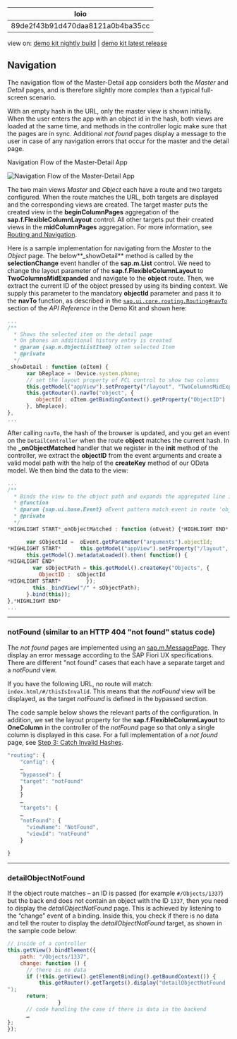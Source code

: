 <!-- loio89de2f43b91d470daa8121a0b4ba35cc -->

| loio |
| -----|
| 89de2f43b91d470daa8121a0b4ba35cc |

<div id="loio">

view on: [demo kit nightly build](https://openui5nightly.hana.ondemand.com/#/topic/89de2f43b91d470daa8121a0b4ba35cc) | [demo kit latest release](https://openui5.hana.ondemand.com/#/topic/89de2f43b91d470daa8121a0b4ba35cc)</div>

## Navigation

The navigation flow of the Master-Detail app considers both the *Master* and *Detail* pages, and is therefore slightly more complex than a typical full-screen scenario.

With an empty hash in the URL, only the master view is shown initially. When the user enters the app with an object id in the hash, both views are loaded at the same time, and methods in the controller logic make sure that the pages are in sync. Additional *not found* pages display a message to the user in case of any navigation errors that occur for the master and the detail page.

   
  
Navigation Flow of the Master-Detail App<a name="loio89de2f43b91d470daa8121a0b4ba35cc__fig_xyz_nkh_bt"/>

 ![](loioec746bc8018543fda1fae5230367dfc5_LowRes.png "Navigation Flow of the Master-Detail App") 

The two main views *Master* and *Object* each have a route and two targets configured. When the route matches the URL, both targets are displayed and the corresponding views are created. The target master puts the created view in the **beginColumnPages** aggregation of the **sap.f.FlexibleColumnLayout** control. All other targets put their created views in the **midColumnPages** aggregation. For more information, see [Routing and Navigation](Routing_and_Navigation_3d18f20.md).

Here is a sample implementation for navigating from the *Master* to the *Object* page. The below**\_showDetail** method is called by the **selectionChange** event handler of the **sap.m.List** control. We need to change the layout parameter of the **sap.f.FlexibleColumnLayout** to **TwoColumnsMidExpanded** and navigate to the **object** route. Then, we extract the current ID of the object pressed by using its binding context. We supply this parameter to the mandatory **objectId** parameter and pass it to the **navTo** function, as described in the [`sap.ui.core.routing.Routing#navTo`](https://openui5.hana.ondemand.com/#/api/sap.ui.core.routing.Router/methods/navTo) section of the *API Reference* in the Demo Kit and shown here:

``` js
...
/**
  * Shows the selected item on the detail page
  * On phones an additional history entry is created
  * @param {sap.m.ObjectListItem} oItem selected Item
  * @private
  */
_showDetail : function (oItem) {
      var bReplace = !Device.system.phone;
      // set the layout property of FCL control to show two columns
      this.getModel("appView").setProperty("/layout", "TwoColumnsMidExpanded");
      this.getRouter().navTo("object", {
         objectId : oItem.getBindingContext().getProperty("ObjectID")
      }, bReplace);
},
...
```

After calling `navTo`, the hash of the browser is updated, and you get an event on the `DetailController` when the route **object** matches the current hash. In the **\_onObjectMatched** handler that we register in the **init** method of the controller, we extract the **objectID** from the event arguments and create a valid model path with the help of the **createKey** method of our OData model. We then bind the data to the view:

``` js
...
/**
  * Binds the view to the object path and expands the aggregated line items.
  * @function
  * @param {sap.ui.base.Event} oEvent pattern match event in route 'object'
  * @private
  */
*HIGHLIGHT START*_onObjectMatched : function (oEvent) {*HIGHLIGHT END*

      var sObjectId =  oEvent.getParameter("arguments").objectId;
*HIGHLIGHT START*      this.getModel("appView").setProperty("/layout", "TwoColumnsMidExpanded");
      this.getModel().metadataLoaded().then( function() {
*HIGHLIGHT END*
        var sObjectPath = this.getModel().createKey("Objects", {
          ObjectID :  sObjectId
*HIGHLIGHT START*        });
        this._bindView("/" + sObjectPath);
      }.bind(this));
},*HIGHLIGHT END*
...
```

***

### notFound \(similar to an HTTP 404 "not found" status code\)

The *not found* pages are implemented using an [sap.m.MessagePage](https://openui5.hana.ondemand.com/explored.html#/entity/sap.m.MessagePage/samples). They display an error message according to the SAP Fiori UX specifications. There are different "not found" cases that each have a separate target and a *notFound* view.

If you have the following URL, no route will match: `index.html/#/thisIsInvalid`. This means that the *notFound* view will be displayed, as the target *notFound* is defined in the bypassed section.

The code sample below shows the relevant parts of the configuration. In addition, we set the layout property for the **sap.f.FlexibleColumnLayout** to **OneColumn** in the controller of the *notFound* page so that only a single column is displayed in this case. For a full implementation of a *not found* page, see [Step 3: Catch Invalid Hashes](Step_3_Catch_Invalid_Hashes_e047e05.md).

``` js
"routing": {
    "config": {
    …
    "bypassed": {
    "target": "notFound"
    }
    }
    …
    "targets": {
    …
    "notFound": {
      "viewName": "NotFound",
      "viewId": "notFound"
    }

}
```

***

### detailObjectNotFound

If the object route matches – an ID is passed \(for example `#/Objects/1337`\) but the back end does not contain an object with the ID `1337`, then you need to display the *detailObjectNotFound* page. This is achieved by listening to the “change” event of a binding. Inside this, you check if there is no data and tell the router to display the *detailObjectNotFound* target, as shown in the sample code below:

``` js
// inside of a controller
this.getView().bindElement({
    path: "/Objects/1337",
    change: function () {
      // there is no data
      if (!this.getView().getElementBinding().getBoundContext()) {
          this.getRouter().getTargets().display("detailObjectNotFound
");
      return;
				}
      // code handling the case if there is data in the backend
      …
};
});
```

